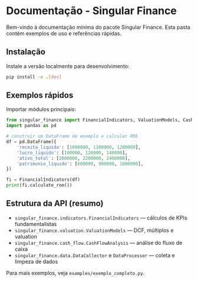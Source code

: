 # Documentação - Singular Finance

Bem-vindo à documentação mínima do pacote Singular Finance. Esta pasta contém exemplos de uso e referências rápidas.

## Instalação

Instale a versão localmente para desenvolvimento:

```bash
pip install -e .[dev]
```

## Exemplos rápidos

Importar módulos principais:

```python
from singular_finance import FinancialIndicators, ValuationModels, CashFlowAnalysis
import pandas as pd

# construir um DataFrame de exemplo e calcular ROE
df = pd.DataFrame({
    'receita_liquida': [1000000, 1100000, 1200000],
    'lucro_liquido': [100000, 120000, 140000],
    'ativo_total': [2000000, 2200000, 2400000],
    'patrimonio_liquido': [800000, 900000, 1000000],
})

fi = FinancialIndicators(df)
print(fi.calculate_roe())
```

## Estrutura da API (resumo)

- `singular_finance.indicators.FinancialIndicators` — cálculos de KPIs fundamentalistas
- `singular_finance.valuation.ValuationModels` — DCF, múltiplos e valuation
- `singular_finance.cash_flow.CashFlowAnalysis` — análise do fluxo de caixa
- `singular_finance.data.DataCollector` e `DataProcessor` — coleta e limpeza de dados

Para mais exemplos, veja `examples/exemplo_completo.py`.
